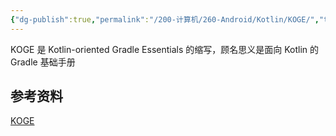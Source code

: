 ```yaml
---
{"dg-publish":true,"permalink":"/200-计算机/260-Android/Kotlin/KOGE/","tags":["Android/Gradle"],"noteIcon":""}
---
```


KOGE 是 Kotlin-oriented Gradle Essentials 的缩写，顾名思义是面向 Kotlin 的 Gradle 基础手册


## 参考资料
[KOGE](https://koge.2bab.me/#/zh-cn/)